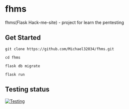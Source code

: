 # fhms
fhms(Flask Hack-me-site) - project for learn the pentesting
## Get Started
```
git clone https://github.com/Michael32034/fhms.git
```
```
cd fhms
```
```
flask db migrate
```
```
flask run
```
## Testing status
[![Testing](https://github.com/Michael32034/fhms/actions/workflows/python-app.yml/badge.svg)](https://github.com/Michael32034/fhms/actions/workflows/python-app.yml)
